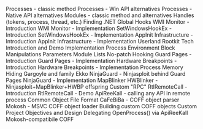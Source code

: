 Processes - classic method
Processes - Win API alternatives
Processes - Native API alternatives
Modules - classic method and alternatives
Handles (tokens, process, thread, etc.)
Finding .NET
Global Hooks
WMI Monitor - Introduction
WMI Monitor - Implementation
SetWindowsHookEx - Introduction
SetWindowsHookEx - Implementation
AppInit Infrastructure - Introduction
AppInit Infrastructure - Implementation
Userland Rootkit Tech
Introduction and Demo
Implementation
Process Environment Block Manipulations
Parameters
Module Lists
No-patch Hooking
Guard Pages - Introduction
Guard Pages - Implementation
Hardware Breakpoints - Introduction
Hardware Breakpoints - Implementation
Process Memory Hiding
Gargoyle and family
Ekko
NinjaGuard - Ninjasploit behind Guard Pages
NinjaGuard - Implementation
MapBlinker
HWBlinker - Ninjasploit+MapBlinker+HWBP offspring
Custom "RPC"
RtlRemoteCall - Introduction
RtlRemoteCall - Demo
ApiReeKall - calling any API in remote process
Common Object File Format
CaFeBiBa - COFF object parser
Mokosh - MSVC COFF object loader
Building custom COFF objects
Custom Project
Objectives and Design
Delegating OpenProcess() via ApiReeKall
Mokosh-compatibile COFF